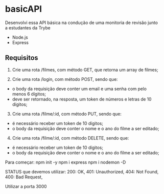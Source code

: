 # basicAPI
Desenvolvi essa API básica na condução de uma monitoria de revisão junto a estudantes da Trybe 

 - Node.js
 - Express

## Requisitos

1) Crie uma rota /filmes, com método GET, que retorna um array de filmes;

2) Crie uma rota /login, com método POST, sendo que:
  - o body da requisição deve conter um email e uma senha com pelo menos 6 dígitos;
  - deve ser retornado, na resposta, um token de números e letras de 10 dígitos;

3) Crie uma rota /filme/:id, com método PUT, sendo que:
  - é necessário receber um token de 10 dígitos;
  - o body da requisição deve conter o nome e o ano do filme a ser editado;

4) Crie uma rota /filme/:id, com método DELETE, sendo que:
  - é necessário receber um token de 10 dígitos;
  - o body da requisição deve conter o nome e o ano do filme a ser editado;

Para começar:
npm init -y
npm i express
npm i nodemon -D

STATUS que devemos utilizar: 
  200: OK,
  401: Unauthorized,
  404: Not Found,
  400: Bad Request,

Utilizar a porta 3000
